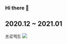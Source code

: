 ### Hi there 👋

## 2020.12 ~ 2021.01
 프로젝트 
<img src="https://user-images.githubusercontent.com/69497845/104980385-cb02c180-5a49-11eb-9c56-d512f77ddcb3.png">


<!-- 
**jiunlee-hub/jiunlee-hub** is a ✨ _special_ ✨ repository because its `README.md` (this file) appears on your GitHub profile.

Here are some ideas to get you started:

- 🔭 I’m currently working on ...
- 🌱 I’m currently learning ...
- 👯 I’m looking to collaborate on ...
- 🤔 I’m looking for help with ...
- 💬 Ask me about ...
- 📫 How to reach me: ...
- 😄 Pronouns: ...
- ⚡ Fun fact: ...
-->
